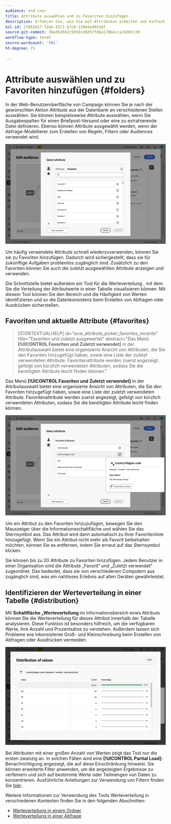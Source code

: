 ```yaml
---
audience: end-user
title: Attribute auswählen und zu Favoriten hinzufügen
description: Erfahren Sie, wie Sie mit Attributen arbeiten und einfach auf bevorzugte und kürzlich verwendete Attribute zugreifen können.
exl-id: 27663e57-fdab-4371-b7c6-12064ed6526f
source-git-commit: 3bedb4562c5858cd6057fd8a17064ccac8303c39
workflow-type: tm+mt
source-wordcount: '501'
ht-degree: 7%

---
```


# Attribute auswählen und zu Favoriten hinzufügen {#folders}

In der Web-Benutzeroberfläche von Campaign können Sie je nach der gewünschten Aktion Attribute aus der Datenbank an verschiedenen Stellen auswählen. Sie können beispielsweise Attribute auswählen, wenn Sie Ausgabespalten für einen Briefpost-Versand oder eine zu extrahierende Datei definieren. Ebenso können Attribute ausgewählt werden, wenn der Abfrage-Modellierer zum Erstellen von Regeln, Filtern oder Audiences verwendet wird.

![](assets/attributes-list.png)

Um häufig verwendete Attribute schnell wiederzuverwenden, können Sie sie zu Favoriten hinzufügen. Dadurch wird sichergestellt, dass sie für zukünftige Aufgaben problemlos zugänglich sind. Zusätzlich zu den Favoriten können Sie auch die zuletzt ausgewählten Attribute anzeigen und verwenden.

Die Schnittstelle bietet außerdem ein Tool für die Werteverteilung , mit dem Sie die Verteilung der Attributwerte in einer Tabelle visualisieren können. Mit diesem Tool können Sie den Bereich und die Häufigkeit von Werten identifizieren und so die Datenkonsistenz beim Erstellen von Abfragen oder Ausdrücken sicherstellen.

## Favoriten und aktuelle Attribute {#favorites}

>[!CONTEXTUALHELP]
>id="acw_attribute_picker_favorites_recents"
>title="Favoriten und zuletzt ausgewertet"
>abstract="Das Menü **[!UICONTROL Favoriten und Zuletzt verwendet]** in der Attributauswahl bietet eine organisierte Ansicht von Attributen, die Sie den Favoriten hinzugefügt haben, sowie eine Liste der zuletzt verwendeten Attribute. Favoritenattribute werden zuerst angezeigt, gefolgt von kürzlich verwendeten Attributen, sodass Sie die benötigten Attribute leicht finden können."

Das Menü **[!UICONTROL Favoriten und Zuletzt verwendet]** in der Attributauswahl bietet eine organisierte Ansicht von Attributen, die Sie den Favoriten hinzugefügt haben, sowie eine Liste der zuletzt verwendeten Attribute. Favoritenattribute werden zuerst angezeigt, gefolgt von kürzlich verwendeten Attributen, sodass Sie die benötigten Attribute leicht finden können.

![](assets/attributes-favorites.png)

Um ein Attribut zu den Favoriten hinzuzufügen, bewegen Sie den Mauszeiger über die Informationsschaltfläche und wählen Sie das Sternsymbol aus. Das Attribut wird dann automatisch zu Ihrer Favoritenliste hinzugefügt. Wenn Sie ein Attribut nicht mehr als Favorit beibehalten möchten, können Sie es entfernen, indem Sie erneut auf das Sternsymbol klicken.

Sie können bis zu 20 Attribute zu Favoriten hinzufügen. Jedem Benutzer in einer Organisation sind die Attribute „Favorit“ und „Zuletzt verwendet“ zugeordnet. Das bedeutet, dass sie von verschiedenen Computern aus zugänglich sind, was ein nahtloses Erlebnis auf allen Geräten gewährleistet.

## Identifizieren der Werteverteilung in einer Tabelle {#distribution}

Mit **Schaltfläche „Werteverteilung** im Informationsbereich eines Attributs können Sie die Werteverteilung für dieses Attribut innerhalb der Tabelle analysieren. Diese Funktion ist besonders hilfreich, um die verfügbaren Werte, ihre Anzahl und Prozentsätze zu verstehen. Außerdem lassen sich Probleme wie inkonsistente Groß- und Kleinschreibung beim Erstellen von Abfragen oder Ausdrücken vermeiden.

![](assets/attributes-distribution-values.png)

Bei Attributen mit einer großen Anzahl von Werten zeigt das Tool nur die ersten zwanzig an. In solchen Fällen wird eine **[!UICONTROL Partial Load]**-Benachrichtigung angezeigt, die auf diese Einschränkung hinweist. Sie können erweiterte Filter anwenden, um die angezeigten Ergebnisse zu verfeinern und sich auf bestimmte Werte oder Teilmengen von Daten zu konzentrieren. Ausführliche Anleitungen zur Verwendung von Filtern finden Sie [hier](../get-started/work-with-folders.md#filter-the-values).

Weitere Informationen zur Verwendung des Tools Werteverteilung in verschiedenen Kontexten finden Sie in den folgenden Abschnitten:

- [Werteverteilung in einem Ordner](../get-started/work-with-folders.md##distribution-values-folder)
- [Werteverteilung in einer Abfrage](../query/build-query.md#distribution-values-query)
